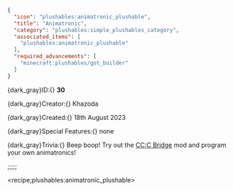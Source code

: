 ```json
{
  "icon": "plushables:animatronic_plushable",
  "title": "Animatronic",
  "category": "plushables:simple_plushables_category",
  "associated_items": [
    "plushables:animatronic_plushable"
  ],
  "required_advancements": [
    "minecraft:plushables/got_builder"
  ]
}
```

{dark_gray}ID:{} **30** 

{dark_gray}Creator:{} Khazoda 

{dark_gray}Created:{} 18th August 2023 


{dark_gray}Special Features:{} none 


{dark_gray}Trivia:{} Beep boop! Try out the [CC:C Bridge](https://modrinth.com/mod/cccbridge) mod and program your own animatronics!

;;;;;

<recipe;plushables:animatronic_plushable>


